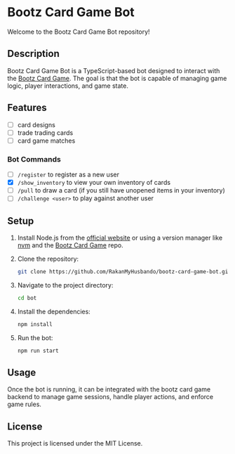 # Bootz Card Game Bot

Welcome to the Bootz Card Game Bot repository!

## Description
Bootz Card Game Bot is a TypeScript-based bot designed to interact with the [Bootz Card Game](https://github.com/RakanMyHusbando/bootz-card-game). The goal is that the bot is capable of managing game logic, player interactions, and game state. 

## Features
- [ ] card designs
- [ ] trade trading cards
- [ ] card game matches

### Bot Commands
- [ ] `/register` to register as a new user
- [x] `/show_inventory` to view your own inventory of cards
- [ ] `/pull` to draw a card (if you still have unopened items in your inventory)
- [ ] `/challenge <user>` to play against another user 

## Setup

1. Install Node.js from the [official website](https://nodejs.org/) or using a version manager like [nvm](https://github.com/nvm-sh/nvm) and the [Bootz Card Game](https://github.com/RakanMyHusbando/bootz-card-game) repo.
   
2. Clone the repository:
   ```sh
   git clone https://github.com/RakanMyHusbando/bootz-card-game-bot.git bot
   ```
3. Navigate to the project directory:
   ```sh
   cd bot
   ```
4. Install the dependencies:
   ```sh
   npm install
   ```
5. Run the bot:
   ```sh
   npm run start
   ```

## Usage
Once the bot is running, it can be integrated with the bootz card game backend to manage game sessions, handle player actions, and enforce game rules.

## License
This project is licensed under the MIT License.
